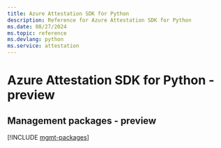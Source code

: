 ```yaml
---
title: Azure Attestation SDK for Python
description: Reference for Azure Attestation SDK for Python
ms.date: 08/27/2024
ms.topic: reference
ms.devlang: python
ms.service: attestation
---
```

# Azure Attestation SDK for Python - preview

## Management packages - preview
[!INCLUDE [mgmt-packages](attestation-mgmt-index.md)]